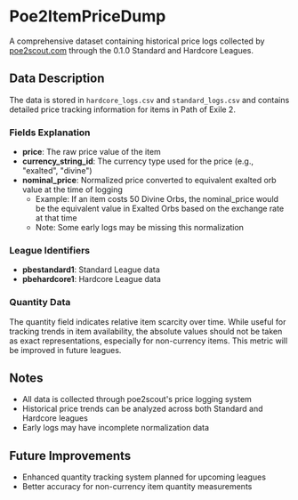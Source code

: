 # Poe2ItemPriceDump

A comprehensive dataset containing historical price logs collected by [poe2scout.com](https://poe2scout.com) through the 0.1.0 Standard and Hardcore Leagues.

## Data Description

The data is stored in `hardcore_logs.csv` and `standard_logs.csv` and contains detailed price tracking information for items in Path of Exile 2.

### Fields Explanation

- **price**: The raw price value of the item
- **currency_string_id**: The currency type used for the price (e.g., "exalted", "divine")
- **nominal_price**: Normalized price converted to equivalent exalted orb value at the time of logging
  - Example: If an item costs 50 Divine Orbs, the nominal_price would be the equivalent value in Exalted Orbs based on the exchange rate at that time
  - Note: Some early logs may be missing this normalization

### League Identifiers
- **pbestandard1**: Standard League data
- **pbehardcore1**: Hardcore League data

### Quantity Data
The quantity field indicates relative item scarcity over time. While useful for tracking trends in item availability, the absolute values should not be taken as exact representations, especially for non-currency items. This metric will be improved in future leagues.

## Notes
- All data is collected through poe2scout's price logging system
- Historical price trends can be analyzed across both Standard and Hardcore leagues
- Early logs may have incomplete normalization data

## Future Improvements
- Enhanced quantity tracking system planned for upcoming leagues
- Better accuracy for non-currency item quantity measurements
